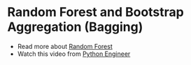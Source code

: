 # Random Forest and Bootstrap Aggregation (Bagging)
- Read more about [Random Forest](https://en.wikipedia.org/wiki/Random_forest)
- Watch this video from [Python Engineer](https://www.youtube.com/watch?v=Oq1cKjR8hNo&list=PLqnslRFeH2Upcrywf-u2etjdxxkL8nl7E&index=10&ab_channel=PythonEngineer)
